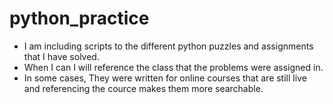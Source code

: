 # python_practice

- I am including scripts to the different python puzzles and assignments that I have solved.  
- When I can I will reference the class that the problems were assigned in.
- In some cases, They were written for online courses that are still live and referencing the cource makes them more searchable.
  
